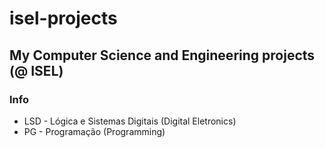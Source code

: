 # isel-projects
## My Computer Science and Engineering projects (@ ISEL)

### Info
* LSD - Lógica e Sistemas Digitais (Digital Eletronics)
* PG - Programação (Programming)
